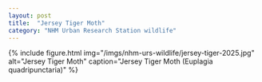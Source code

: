 ```yaml
---
layout: post
title:  "Jersey Tiger Moth"
category: "NHM Urban Research Station wildlife"
---
```


{% include figure.html img="/imgs/nhm-urs-wildlife/jersey-tiger-2025.jpg" alt="Jersey Tiger Moth" caption="Jersey Tiger Moth (Euplagia quadripunctaria)" %}